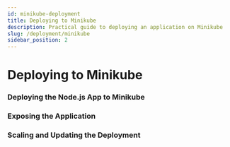 ```yaml
---
id: minikube-deployment
title: Deploying to Minikube
description: Practical guide to deploying an application on Minikube
slug: /deployment/minikube
sidebar_position: 2
---
```


# Deploying to Minikube

### Deploying the Node.js App to Minikube

### Exposing the Application

### Scaling and Updating the Deployment